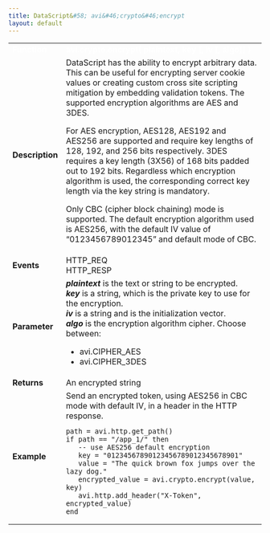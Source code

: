 ```yaml
---
title: DataScript&#58; avi&#46;crypto&#46;encrypt
layout: default
---
```

<table class="table table-hover table table-bordered table-hover">  
<tbody>       
<tr>   
<td><font size="3" color="white"><strong>Function</strong></font></td>
<td><font color="white"><b>avi.crypto.encrypt( plaintext, key [, iv [, algo]] )</b></font></td>
</tr>
<tr>   
<td><font size="3"><strong>Description</strong></font></td>
<td>DataScript has the ability to encrypt arbitrary data. This can be useful for encrypting server cookie values or creating custom cross site scripting mitigation by embedding validation tokens. The supported encryption algorithms are AES and 3DES.<p></p> <p>For AES encryption, AES128, AES192 and AES256 are supported and require key lengths of 128, 192, and 256 bits respectively. 3DES requires a key length (3X56) of 168 bits padded out to 192 bits. Regardless which encryption algorithm is used, the corresponding correct key length via the key string is mandatory.</p> <p>Only CBC (cipher block chaining) mode is supported. The default encryption algorithm used is AES256, with the default IV value of “0123456789012345” and default mode of CBC.</p></td>
</tr>
<tr>   
<td><font size="3"><strong>Events</strong></font></td>
<td>HTTP_REQ<br> HTTP_RESP</td>
</tr>
<tr>   
<td><font size="3"><strong>Parameter</strong></font></td>
<td><strong><em>plaintext</em> </strong>is the text or string to be encrypted.<br> <strong><em>key</em> </strong>is a string, which is the private key to use for the encryption.<br> <strong><em>iv</em></strong> is a string and is the initialization vector.<br> <strong><em>algo</em> </strong>is the encryption algorithm cipher. Choose between:<p></p> 
<ul> 
 <li>avi.CIPHER_AES</li> 
 <li>avi.CIPHER_3DES</li> 
</ul></td>
</tr>
<tr>   
<td><font size="3"><strong>Returns</strong></font></td>
<td>An encrypted string</td>
</tr>
<tr>   
<td><font size="3"><strong>Example</strong></font></td>
<td>Send an encrypted token, using AES256 in CBC mode with default IV, in a header in the HTTP response.<br> 
<!-- Crayon Syntax Highlighter v2.7.1 --> <pre><code class="language-lua">path = avi.http.get_path()
if path == "/app_1/" then
   -- use AES256 default encryption
   key = "01234567890123456789012345678901"
   value = "The quick brown fox jumps over the lazy dog."
   encrypted_value = avi.crypto.encrypt(value, key)
   avi.http.add_header("X-Token", encrypted_value)
end</code></pre> 
<!-- [Format Time: 0.0037 seconds] --></td>
</tr>
</tbody>
</table> 